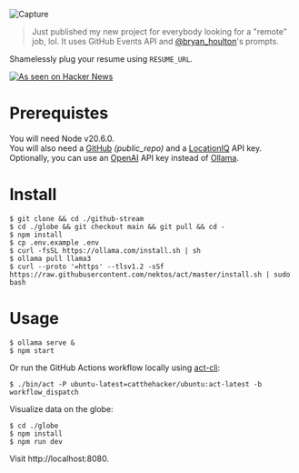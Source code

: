 ![Capture](https://github.com/user-attachments/assets/9ad82945-bc99-4f7b-801e-cbe1074c8160)

> Just published my new project for everybody looking for a "remote" job, lol. It uses GitHub Events API and [@bryan_houlton](https://github.com/bryanhoulton/senior-dev)'s prompts.

Shamelessly plug your resume using `RESUME_URL`.

[![As seen on Hacker News](https://img.shields.io/hackernews/user-karma/_u0u9)](https://news.ycombinator.com/item?id=41032514)

# Prerequistes

You will need Node v20.6.0.  
You will also need a [GitHub](https://github.com/settings/tokens) _(public_repo)_ and a [LocationIQ](https://my.locationiq.com/dashboard/#accesstoken) API key.  
Optionally, you can use an [OpenAI](https://platform.openai.com/api-keys) API key instead of [Ollama](https://github.com/ollama/ollama).

# Install

```
$ git clone && cd ./github-stream
$ cd ./globe && git checkout main && git pull && cd -
$ npm install
$ cp .env.example .env
$ curl -fsSL https://ollama.com/install.sh | sh
$ ollama pull llama3
$ curl --proto '=https' --tlsv1.2 -sSf https://raw.githubusercontent.com/nektos/act/master/install.sh | sudo bash
```

# Usage

```
$ ollama serve &
$ npm start
```

Or run the GitHub Actions workflow locally using [act-cli](https://github.com/nektos/act):

```
$ ./bin/act -P ubuntu-latest=catthehacker/ubuntu:act-latest -b workflow_dispatch
```

Visualize data on the globe:

```
$ cd ./globe
$ npm install
$ npm run dev
```

Visit http://localhost:8080.
